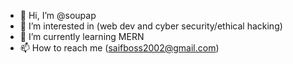 - 👋 Hi, I’m @soupap
- 👀 I’m interested in (web dev and cyber security/ethical hacking)
- 🌱 I’m currently learning MERN
- 📫 How to reach me (saifboss2002@gmail.com)

<!---
soupap/soupap is a ✨ special ✨ repository because its `README.md` (this file) appears on your GitHub profile.
You can click the Preview link to take a look at your changes.
--->
